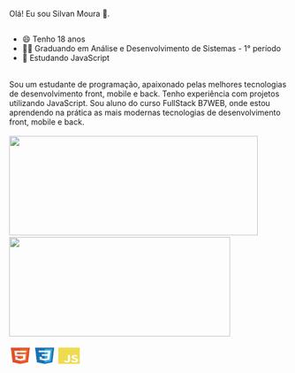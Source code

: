 Olá! Eu sou Silvan Moura 👋.
##
- 😄 Tenho 18 anos
- 👨‍🏫 Graduando em Análise e Desenvolvimento de Sistemas - 1° período
- 🌱 Estudando JavaScript
<br>
Sou um estudante de programação, apaixonado pelas melhores tecnologias de desenvolvimento front, mobile e back. Tenho experiência com projetos utilizando JavaScript. Sou aluno do curso FullStack B7WEB, onde estou aprendendo na prática as mais modernas tecnologias de desenvolvimento front, mobile e back.
<br>
<br>
<div style="display: inline-block">
  <a href="https://github.com/SilvanMoura">
  <img height="180em" width="450px" src="https://github-readme-stats.vercel.app/api?username=SilvanMoura&show_icons=true&theme=prussian&include_all_commits=true&count_private=true"/>
  <img height="180em" width="400px" src="https://github-readme-stats.vercel.app/api/top-langs/?username=SilvanMoura&layout=compact&langs_count=7&theme=prussian"/>
</div>
<div style="display: inline-block"><br> 
  <img align="center" alt="Silcan-HTML" height="30" width="40" src="https://raw.githubusercontent.com/devicons/devicon/master/icons/html5/html5-original.svg">
  <img align="center" alt="Silvan-CSS" height="30" width="40" src="https://raw.githubusercontent.com/devicons/devicon/master/icons/css3/css3-original.svg">
  <img align="center" alt="Silvan-Js" height="30" width="40" src="https://raw.githubusercontent.com/devicons/devicon/master/icons/javascript/javascript-plain.svg">
</div>

##


<!--
- 🔭 I’m currently working on ...

- 👯 I’m looking to collaborate on ...
- 🤔 I’m looking for help with ...
- 💬 Ask me about ...
- 📫 How to reach me: ...
- 😄 Pronouns: ...
- ⚡ Fun fact: ...
-->
